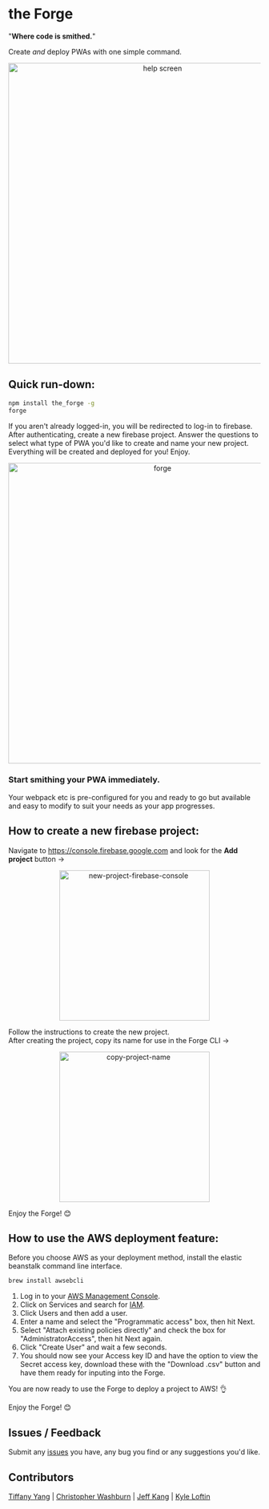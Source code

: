 # the Forge
"**Where code is smithed.**"

Create *and* deploy PWAs with one simple command.

<p align='center'>
<img src=https://i.imgur.com/Bch4gAK.png width='600' alt='help screen'>
</p>

## Quick run-down:
```sh
npm install the_forge -g
forge
```
If you aren't already logged-in, you will be redirected to log-in to firebase. After authenticating, create a new firebase project.
Answer the questions to select what type of PWA you'd like to create and name your new project.
Everything will be created and deployed for you! Enjoy.

<p align='center'>
<img src=https://media.giphy.com/media/2YnBCupyqeqIgwP9yd/giphy.gif width='600' alt='forge'>
</p>

### Start smithing your PWA immediately.

Your webpack etc is pre-configured for you and ready to go but available and easy to modify to suit your needs as your app progresses.

## How to create a new firebase project:
Navigate to https://console.firebase.google.com and look for the **Add project** button ->
<p align='center'>
<img src='https://i.imgur.com/nox73zP.png' width='300' alt='new-project-firebase-console'>
</p>
Follow the instructions to create the new project.<br />
After creating the project, copy its name for use in the Forge CLI ->
<p align='center'>
<img src=https://media.giphy.com/media/58FObrPmgNqvLYJayZ/giphy.gif width='300' alt='copy-project-name'>
</p>
Enjoy the Forge! 😊

## How to use the AWS deployment feature:
Before you choose AWS as your deployment method, install the elastic beanstalk command line interface.
```sh
brew install awsebcli
```
1. Log in to your [AWS Management Console](https://aws.amazon.com/console/).<br />
2. Click on Services and search for [IAM](https://console.aws.amazon.com/iam/home).<br />
3. Click Users and then add a user.<br />
4. Enter a name and select the "Programmatic access" box, then hit Next.<br />
5. Select "Attach existing policies directly" and check the box for "AdministratorAccess", then hit Next again.<br />
6. Click "Create User" and wait a few seconds.<br />
7. You should now see your Access key ID and have the option to view the Secret access key, download these with the "Download .csv" button and have them ready for inputing into the Forge.

You are now ready to use the Forge to deploy a project to AWS! 👌

Enjoy the Forge! 😊


## Issues / Feedback
Submit any [issues](https://github.com/forgepwa/the_forge/issues) you have, any bug you find or any suggestions you'd like.

## Contributors
[Tiffany Yang](https://github.com/tyang1) | [Christopher Washburn](https://github.com/SKChristopher) | [Jeff Kang](https://github.com/jkang215) | [Kyle Loftin](https://github.com/KALoftin)

